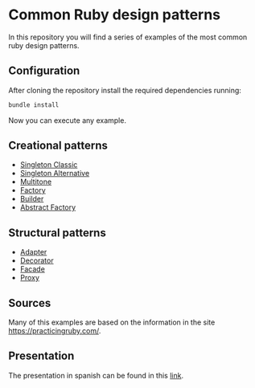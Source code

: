 Common Ruby design patterns
===

In this repository you will find a series of examples of the most common ruby design patterns.

Configuration
---

After cloning the repository install the required dependencies running:

```sh
bundle install
```

Now you can execute any example.

Creational patterns
---

 * [Singleton Classic](https://github.com/juanprq/ruby-patterns/blob/master/creation/classic_singleton_example.rb)
 * [Singleton Alternative](https://github.com/juanprq/ruby-patterns/blob/master/creation/mod_singleton_example.rb)
 * [Multitone](https://github.com/juanprq/ruby-patterns/blob/master/creation/multitone_example.rb)
 * [Factory](https://github.com/juanprq/ruby-patterns/blob/master/creation/factory_example.rb)
 * [Builder](https://github.com/juanprq/ruby-patterns/blob/master/creation/builder_example.rb)
 * [Abstract Factory](https://github.com/juanprq/ruby-patterns/blob/master/creation/abstract_factory_example.rb)

Structural patterns
---

 * [Adapter](https://github.com/juanprq/ruby-patterns/blob/master/structural/adapter_example.rb)
 * [Decorator](https://github.com/juanprq/ruby-patterns/blob/master/structural/decorator_example.rb)
 * [Facade](https://github.com/juanprq/ruby-patterns/blob/master/structural/facade_example.rb)
 * [Proxy](https://github.com/juanprq/ruby-patterns/blob/master/structural/proxy_example.rb)

Sources
---

Many of this examples are based on the information in the site https://practicingruby.com/.

Presentation
---

The presentation in spanish can be found in this [link](https://drive.google.com/open?id=0B1f0cjN920H6Yi1RelBscW1kQVU).